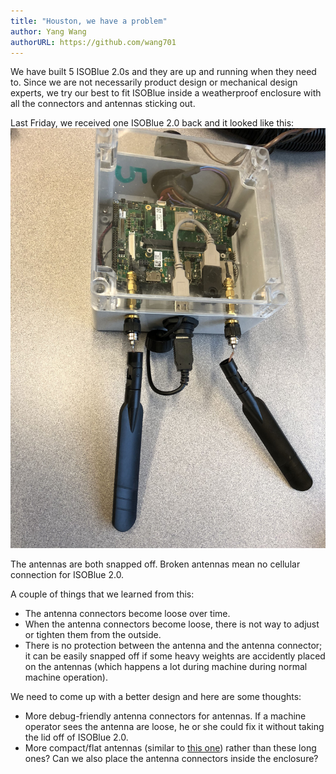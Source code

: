 ```yaml
---
title: "Houston, we have a problem"
author: Yang Wang
authorURL: https://github.com/wang701
---
```


We have built 5 ISOBlue 2.0s and they are up and running when they need to.
Since we are not necessarily product design or mechanical design experts, we
try our best to fit ISOBlue inside a weatherproof enclosure with all the
connectors and antennas sticking out.

<!--truncate-->

Last Friday, we received one ISOBlue 2.0 back and it looked like this:
![broken antenna](./assets/antenna_issue.jpg)

The antennas are both snapped off. Broken antennas mean no cellular connection
for ISOBlue 2.0.

A couple of things that we learned from this:
* The antenna connectors become loose over time.
* When the antenna connectors become loose, there is not way to adjust or
tighten them from the outside.
* There is no protection between the antenna and the antenna connector; it can
be easily snapped off if some heavy weights are accidently placed on the
antennas (which happens a lot during machine during normal machine operation).

We need to come up with a better design and here are some thoughts:
* More debug-friendly antenna connectors for antennas. If a machine operator
sees the antenna are loose, he or she could fix it without taking the lid off
of ISOBlue 2.0.
* More compact/flat antennas (similar to
[this one](http://www.taoglas.com/product/sentinel-ma251-adhesive-mount-2lte-mimo-antenna/))
rather than these long ones? Can we also place the antenna connectors inside
the enclosure?
